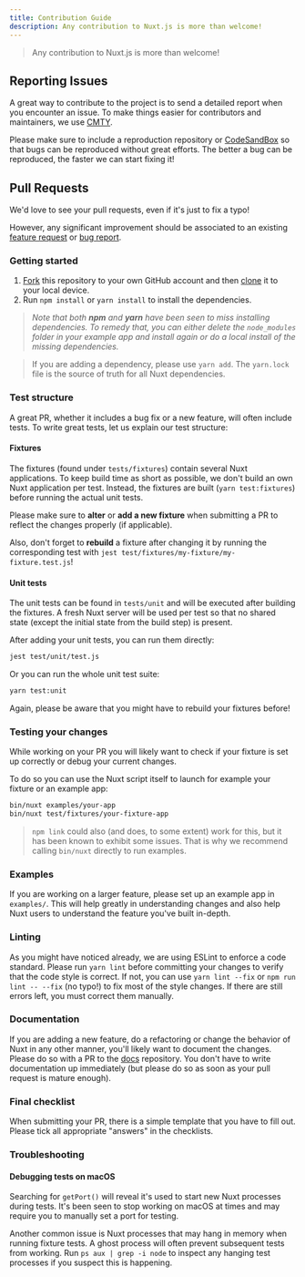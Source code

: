 ```yaml
---
title: Contribution Guide
description: Any contribution to Nuxt.js is more than welcome!
---
```


> Any contribution to Nuxt.js is more than welcome!

## Reporting Issues

A great way to contribute to the project is to send a detailed report when you encounter an issue.
To make things easier for contributors and maintainers, we use [CMTY](https://cmty.nuxtjs.org/).

Please make sure to include a reproduction repository or [CodeSandBox](https://template.nuxtjs.org/)
so that bugs can be reproduced without great efforts. The better a bug can be reproduced, the faster we can start fixing it!

## Pull Requests

We'd love to see your pull requests, even if it's just to fix a typo!

However, any significant improvement should be associated to an existing
[feature request](https://feature.nuxtjs.org/)
or [bug report](https://bug.nuxtjs.org/).

### Getting started

1. [Fork](https://help.github.com/articles/fork-a-repo/) this repository to your own GitHub account and then [clone](https://help.github.com/articles/cloning-a-repository/) it to your local device.
2. Run `npm install` or `yarn install` to install the dependencies.

> _Note that both **npm** and **yarn** have been seen to miss installing dependencies. To remedy that, you can either delete the `node_modules` folder in your example app and install again or do a local install of the missing dependencies._

> If you are adding a dependency, please use `yarn add`. The `yarn.lock` file is the source of truth for all Nuxt dependencies.

### Test structure

A great PR, whether it includes a bug fix or a new feature, will often include tests.
To write great tests, let us explain our test structure:

#### Fixtures

The fixtures (found under `tests/fixtures`) contain several Nuxt applications. To keep build time as short as possible,
we don't build an own Nuxt application per test. Instead, the fixtures are built (`yarn test:fixtures`) before running
the actual unit tests.

Please make sure to **alter** or **add a new fixture** when submitting a PR to reflect the changes properly (if applicable).

Also, don't forget to **rebuild** a fixture after changing it by running the corresponding test
with `jest test/fixtures/my-fixture/my-fixture.test.js`!

#### Unit tests

The unit tests can be found in `tests/unit` and will be executed after building the fixtures. A fresh Nuxt server will be used
per test so that no shared state (except the initial state from the build step) is present.

After adding your unit tests, you can run them directly:

```sh
jest test/unit/test.js
```

Or you can run the whole unit test suite:

```sh
yarn test:unit
```

Again, please be aware that you might have to rebuild your fixtures before!

### Testing your changes

While working on your PR you will likely want to check if your fixture is set up correctly or debug your current changes.

To do so you can use the Nuxt script itself to launch for example your fixture or an example app:

```sh
bin/nuxt examples/your-app
bin/nuxt test/fixtures/your-fixture-app
```

> `npm link` could also (and does, to some extent) work for this, but it has been known to exhibit some issues. That is why we recommend calling `bin/nuxt` directly to run examples.

### Examples

If you are working on a larger feature, please set up an example app in `examples/`.
This will help greatly in understanding changes and also help Nuxt users to understand the feature you've built in-depth.

### Linting

As you might have noticed already, we are using ESLint to enforce a code standard. Please run `yarn lint` before committing
your changes to verify that the code style is correct. If not, you can use `yarn lint --fix` or `npm run lint -- --fix` (no typo!) to fix most of the
style changes. If there are still errors left, you must correct them manually.

### Documentation

If you are adding a new feature, do a refactoring or change the behavior of Nuxt in any other manner, you'll likely
want to document the changes. Please do so with a PR to the [docs](https://github.com/nuxt/docs/pulls) repository.
You don't have to write documentation up immediately (but please do so as soon as your pull request is mature enough).

### Final checklist

When submitting your PR, there is a simple template that you have to fill out.
Please tick all appropriate "answers" in the checklists.

### Troubleshooting

#### Debugging tests on macOS

Searching for `getPort()` will reveal it's used to start new Nuxt processes during tests. It's been seen to stop working on macOS at times and may require you to manually set a port for testing.

Another common issue is Nuxt processes that may hang in memory when running fixture tests. A ghost process will often prevent subsequent tests from working. Run `ps aux | grep -i node` to inspect any hanging test processes if you suspect this is happening.
